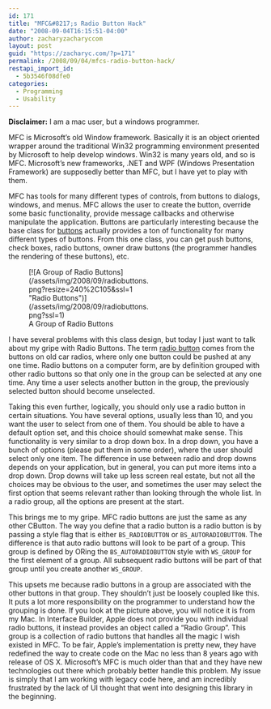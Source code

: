```yaml
---
id: 171
title: "MFC&#8217;s Radio Button Hack"
date: "2008-09-04T16:15:51-04:00"
author: zacharyzacharyccom
layout: post
guid: "https://zacharyc.com/?p=171"
permalink: /2008/09/04/mfcs-radio-button-hack/
restapi_import_id:
  - 5b3546f08dfe0
categories:
  - Programming
  - Usability
---
```


**Disclaimer:** I am a mac user, but a windows programmer.

MFC is Microsoft’s old Window framework. Basically it is an object oriented wrapper around the traditional Win32 programming environment presented by Microsoft to help develop windows. Win32 is many years old, and so is MFC. Microsoft’s new frameworks, .NET and WPF (Windows Presentation Framework) are supposedly better than MFC, but I have yet to play with them.

MFC has tools for many different types of controls, from buttons to dialogs, windows, and menus. MFC allows the user to create the button, override some basic functionality, provide message callbacks and otherwise manipulate the application. Buttons are particularly interesting because the base class for [buttons](<http://msdn.microsoft.com/en-us/library/yf1wax6c(VS.80).aspx>) actually provides a ton of functionality for many different types of buttons. From this one class, you can get push buttons, check boxes, radio buttons, owner draw buttons (the programmer handles the rendering of these buttons), etc.

<figure aria-describedby="caption-attachment-172" class="wp-caption alignright" id="attachment_172" style="width: 240px">[![A Group of Radio Buttons](/assets/img/2008/09/radiobuttons.png?resize=240%2C105&ssl=1 "Radio Buttons")](/assets/img/2008/09/radiobuttons.png?ssl=1)<figcaption class="wp-caption-text" id="caption-attachment-172">A Group of Radio Buttons</figcaption></figure>

I have several problems with this class design, but today I just want to talk about my gripe with Radio Buttons. The term [radio button](http://en.wikipedia.org/wiki/Radio_button) comes from the buttons on old car radios, where only one button could be pushed at any one time. Radio buttons on a computer form, are by definition grouped with other radio buttons so that only one in the group can be selected at any one time. Any time a user selects another button in the group, the previously selected button should become unselected.

Taking this even further, logically, you should only use a radio button in certain situations. You have several options, usually less than 10, and you want the user to select from one of them. You should be able to have a default option set, and this choice should somewhat make sense. This functionality is very similar to a drop down box. In a drop down, you have a bunch of options (please put them in some order), where the user should select only one item. The difference in use between radio and drop downs depends on your application, but in general, you can put more items into a drop down. Drop downs will take up less screen real estate, but not all the choices may be obvious to the user, and sometimes the user may select the first option that seems relevant rather than looking through the whole list. In a radio group, all the options are present at the start.

This brings me to my gripe. MFC radio buttons are just the same as any other CButton. The way you define that a radio button is a radio button is by passing a style flag that is either `BS_RADIOBUTTON` or `BS_AUTORADIOBUTTON`. The difference is that auto radio buttons will look to be part of a group. This group is defined by ORing the `BS_AUTORADIOBUTTON` style with `WS_GROUP` for the first element of a group. All subsequent radio buttons will be part of that group until you create another `WS_GROUP`.

This upsets me because radio buttons in a group are associated with the other buttons in that group. They shouldn’t just be loosely coupled like this. It puts a lot more responsibility on the programmer to understand how the grouping is done. If you look at the picture above, you will notice it is from my Mac. In Interface Builder, Apple does not provide you with individual radio buttons, it instead provides an object called a “Radio Group”. This group is a collection of radio buttons that handles all the magic I wish existed in MFC. To be fair, Apple’s implementation is pretty new, they have redefined the way to create code on the Mac no less than 8 years ago with release of OS X. Microsoft’s MFC is much older than that and they have new technologies out there which probably better handle this problem. My issue is simply that I am working with legacy code here, and am incredibly frustrated by the lack of UI thought that went into designing this library in the beginning.

